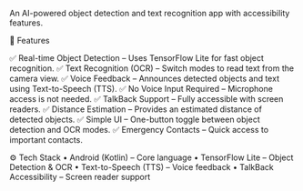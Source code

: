 
An AI-powered object detection and text recognition app with accessibility features.

📌 Features

✅ Real-time Object Detection – Uses TensorFlow Lite for fast object recognition.
✅ Text Recognition (OCR) – Switch modes to read text from the camera view.
✅ Voice Feedback – Announces detected objects and text using Text-to-Speech (TTS).
✅ No Voice Input Required – Microphone access is not needed.
✅ TalkBack Support – Fully accessible with screen readers.
✅ Distance Estimation – Provides an estimated distance of detected objects.
✅ Simple UI – One-button toggle between object detection and OCR modes.
✅ Emergency Contacts – Quick access to important contacts.

⚙️ Tech Stack
	•	Android (Kotlin) – Core language
	•	TensorFlow Lite – Object Detection & OCR
	•	Text-to-Speech (TTS) – Voice feedback
	•	TalkBack Accessibility – Screen reader support

